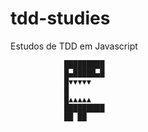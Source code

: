 # tdd-studies

Estudos de TDD em Javascript

                █████████
                █▄█████▄█
                █▼▼▼▼▼
                █                        
                █▲▲▲▲▲
                █████████
                ██ ██
